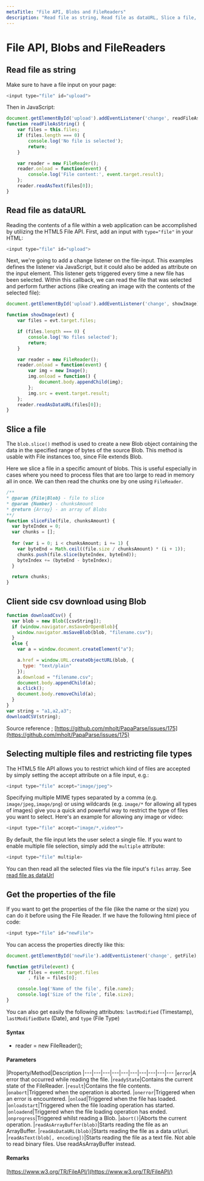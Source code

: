 ```yaml
---
metaTitle: "File API, Blobs and FileReaders"
description: "Read file as string, Read file as dataURL, Slice a file, Client side csv download using Blob, Selecting multiple files and restricting file types, Get the properties of the file"
---
```


# File API, Blobs and FileReaders




## Read file as string


Make sure to have a file input on your page:

```js
<input type="file" id="upload">

```

Then in JavaScript:

```js
document.getElementById('upload').addEventListener('change', readFileAsString)
function readFileAsString() {
    var files = this.files;
    if (files.length === 0) {
        console.log('No file is selected');
        return;
    }

    var reader = new FileReader();
    reader.onload = function(event) {
        console.log('File content:', event.target.result);
    };
    reader.readAsText(files[0]);
}

```



## Read file as dataURL


Reading the contents of a file within a web application can be accomplished by utilizing the HTML5 File API. First, add an input with `type="file"` in your HTML:

```js
<input type="file" id="upload">

```

Next, we're going to add a change listener on the file-input. This examples defines the listener via JavaScript, but it could also be added as attribute on the input element.
This listener gets triggered every time a new file has been selected. Within this callback, we can read the file that was selected and perform further actions (like creating an image with the contents of the selected file):

```js
document.getElementById('upload').addEventListener('change', showImage);

function showImage(evt) {
    var files = evt.target.files;

    if (files.length === 0) {
        console.log('No files selected');
        return;
    }

    var reader = new FileReader();
    reader.onload = function(event) {
        var img = new Image();
        img.onload = function() {
            document.body.appendChild(img);
        };
        img.src = event.target.result;
    };
    reader.readAsDataURL(files[0]);
}

```



## Slice a file


The `blob.slice()` method is used to create a new Blob object containing the data in the specified range of bytes of the source Blob. This method is usable with File instances too, since File extends Blob.

Here we slice a file in a specific amount of blobs. This is useful especially in cases where you need to process files that are too large to read in memory all in once. We can then read the chunks one by one using `FileReader`.

```js
/**
* @param {File|Blob} - file to slice
* @param {Number} - chunksAmount
* @return {Array} - an array of Blobs
**/
function sliceFile(file, chunksAmount) {
  var byteIndex = 0;
  var chunks = [];
    
  for (var i = 0; i < chunksAmount; i += 1) {
    var byteEnd = Math.ceil((file.size / chunksAmount) * (i + 1));
    chunks.push(file.slice(byteIndex, byteEnd));
    byteIndex += (byteEnd - byteIndex);
  }

  return chunks;
}

```



## Client side csv download using Blob


```js
function downloadCsv() {
  var blob = new Blob([csvString]);
  if (window.navigator.msSaveOrOpenBlob){
    window.navigator.msSaveBlob(blob, "filename.csv");
  }
  else {
    var a = window.document.createElement("a");

    a.href = window.URL.createObjectURL(blob, {
      type: "text/plain"
    });
    a.download = "filename.csv";
    document.body.appendChild(a);
    a.click();
    document.body.removeChild(a);
  }
}
var string = "a1,a2,a3";
downloadCSV(string);

```

Source reference ; [https://github.com/mholt/PapaParse/issues/175](https://github.com/mholt/PapaParse/issues/175)



## Selecting multiple files and restricting file types


The HTML5 file API allows you to restrict which kind of files are accepted by simply setting the accept attribute on a file input, e.g.:

```js
<input type="file" accept="image/jpeg">

```

Specifying multiple MIME types separated by a comma (e.g. `image/jpeg,image/png`) or using wildcards (e.g. `image/*` for allowing all types of images) give you a quick and powerful way to restrict the type of files you want to select. Here's an example for allowing any image or video:

```js
<input type="file" accept="image/*,video*">

```

By default, the file input lets the user select a single file. If you want to enable multiple file selection, simply add the `multiple` attribute:

```js
<input type="file" multiple>

```

You can then read all the selected files via the file input's `files` array. See [read file as dataUrl](http://stackoverflow.com/documentation/javascript/2163/file-api-blobs-and-filereaders/7082/read-file-as-dataurl)



## Get the properties of the file


If you want to get the properties of the file (like the name or the size) you can do it before using the File Reader. If we have the following html piece of code:

```js
<input type="file" id="newFile">

```

You can access the properties directly like this:

```js
document.getElementById('newFile').addEventListener('change', getFile);

function getFile(event) {
    var files = event.target.files
        , file = files[0];

    console.log('Name of the file', file.name);
    console.log('Size of the file', file.size);
}

```

You can also get easily the following attributes: `lastModified` (Timestamp), `lastModifiedDate` (Date), and `type` (File Type)



#### Syntax


- reader = new FileReader();



#### Parameters


|Property/Method|Description
|---|---|---|---|---|---|---|---|---|---
|`error`|A error that occurred while reading the file.
|`readyState`|Contains the current state of the FileReader.
|`result`|Contains the file contents.
|`onabort`|Triggered when the operation is aborted.
|`onerror`|Triggered when an error is encountered.
|`onload`|Triggered when the file has loaded.
|`onloadstart`|Triggered when the file loading operation has started.
|`onloadend`|Triggered when the file loading operation has ended.
|`onprogress`|Triggered whilst reading a Blob.
|`abort()`|Aborts the current operation.
|`readAsArrayBuffer(blob)`|Starts reading the file as an ArrayBuffer.
|`readAsDataURL(blob)`|Starts reading the file as a data url/uri.
|`readAsText(blob[, encoding])`|Starts reading the file as a text file. Not able to read binary files. Use readAsArrayBuffer instead.



#### Remarks


[https://www.w3.org/TR/FileAPI/](https://www.w3.org/TR/FileAPI/)

